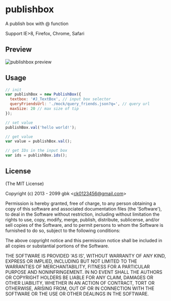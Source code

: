 publishbox
==========

A publish box with @ function

Support IE>8, Firefox, Chrome, Safari

## Preview

![publishbox preview](https://raw.github.com/gbk/publishbox/master/preview.png)

## Usage

``` js
// init
var publishBox = new PublishBox({
  textbox: '#J_TextBox', // input box selector
  queryFriendsUrl: './mock/query_friends.json?q=', // query url
  maxSize: 20 // max size of tip
});

// set value
publishBox.val('hello world!');

// get value
var value = publishBox.val();

// get IDs in the input box
var ids = publishBox.ids();
```

## License

(The MIT License)

Copyright (c) 2013 - 2099 gbk &lt;ck0123456@gmail.com&gt;

Permission is hereby granted, free of charge, to any person obtaining
a copy of this software and associated documentation files (the
'Software'), to deal in the Software without restriction, including
without limitation the rights to use, copy, modify, merge, publish,
distribute, sublicense, and/or sell copies of the Software, and to
permit persons to whom the Software is furnished to do so, subject to
the following conditions:

The above copyright notice and this permission notice shall be
included in all copies or substantial portions of the Software.

THE SOFTWARE IS PROVIDED 'AS IS', WITHOUT WARRANTY OF ANY KIND,
EXPRESS OR IMPLIED, INCLUDING BUT NOT LIMITED TO THE WARRANTIES OF
MERCHANTABILITY, FITNESS FOR A PARTICULAR PURPOSE AND NONINFRINGEMENT.
IN NO EVENT SHALL THE AUTHORS OR COPYRIGHT HOLDERS BE LIABLE FOR ANY
CLAIM, DAMAGES OR OTHER LIABILITY, WHETHER IN AN ACTION OF CONTRACT,
TORT OR OTHERWISE, ARISING FROM, OUT OF OR IN CONNECTION WITH THE
SOFTWARE OR THE USE OR OTHER DEALINGS IN THE SOFTWARE.
